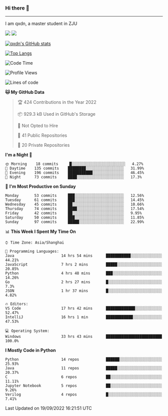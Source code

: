 ### Hi there 👋
---

I am qxdn, a master student in ZJU

[![](https://img.shields.io/badge/blog-qxdn-brightgreen?style=for-the-badge&logo=hexo)](https://qianxu.run) [![](https://img.shields.io/badge/bilibili-qxdn-ff69b4?style=for-the-badge&logo=Bilibili)](https://space.bilibili.com/11674667)


[![qxdn's GitHub stats](https://github-readme-stats.vercel.app/api?username=qxdn&count_private=true&show_icons=true)](https://github.com/qxdn)

[![Top Langs](https://github-readme-stats.vercel.app/api/top-langs/?username=qxdn&layout=compact)](https://github.com/qxdn)

<!--START_SECTION:waka-->
![Code Time](http://img.shields.io/badge/Code%20Time-459%20hrs%202%20mins-blue)

![Profile Views](http://img.shields.io/badge/Profile%20Views-11-blue)

![Lines of code](https://img.shields.io/badge/From%20Hello%20World%20I%27ve%20Written-1%20Million%20lines%20of%20code-blue)

**🐱 My GitHub Data** 

> 🏆 424 Contributions in the Year 2022
 > 
> 📦 929.3 kB Used in GitHub's Storage 
 > 
> 🚫 Not Opted to Hire
 > 
> 📜 41 Public Repositories 
 > 
> 🔑 20 Private Repositories  
 > 
**I'm a Night 🦉** 

```text
🌞 Morning    18 commits     █░░░░░░░░░░░░░░░░░░░░░░░░   4.27% 
🌆 Daytime    135 commits    ████████░░░░░░░░░░░░░░░░░   31.99% 
🌃 Evening    196 commits    ███████████░░░░░░░░░░░░░░   46.45% 
🌙 Night      73 commits     ████░░░░░░░░░░░░░░░░░░░░░   17.3%

```
📅 **I'm Most Productive on Sunday** 

```text
Monday       53 commits     ███░░░░░░░░░░░░░░░░░░░░░░   12.56% 
Tuesday      61 commits     ███░░░░░░░░░░░░░░░░░░░░░░   14.45% 
Wednesday    45 commits     ██░░░░░░░░░░░░░░░░░░░░░░░   10.66% 
Thursday     74 commits     ████░░░░░░░░░░░░░░░░░░░░░   17.54% 
Friday       42 commits     ██░░░░░░░░░░░░░░░░░░░░░░░   9.95% 
Saturday     50 commits     ███░░░░░░░░░░░░░░░░░░░░░░   11.85% 
Sunday       97 commits     █████░░░░░░░░░░░░░░░░░░░░   22.99%

```


📊 **This Week I Spent My Time On** 

```text
⌚︎ Time Zone: Asia/Shanghai

💬 Programming Languages: 
Java                     14 hrs 54 mins      ███████████░░░░░░░░░░░░░░   44.21% 
JavaScript               7 hrs 2 mins        █████░░░░░░░░░░░░░░░░░░░░   20.85% 
Python                   4 hrs 48 mins       ███░░░░░░░░░░░░░░░░░░░░░░   14.26% 
Go                       2 hrs 27 mins       █░░░░░░░░░░░░░░░░░░░░░░░░   7.3% 
JSON                     1 hr 37 mins        █░░░░░░░░░░░░░░░░░░░░░░░░   4.82%

🔥 Editors: 
VS Code                  17 hrs 42 mins      █████████████░░░░░░░░░░░░   52.47% 
IntelliJ                 16 hrs 1 min        ████████████░░░░░░░░░░░░░   47.53%

💻 Operating System: 
Windows                  33 hrs 43 mins      █████████████████████████   100.0%

```

**I Mostly Code in Python** 

```text
Python                   14 repos            ██████░░░░░░░░░░░░░░░░░░░   25.93% 
Java                     11 repos            █████░░░░░░░░░░░░░░░░░░░░   20.37% 
C                        6 repos             ██░░░░░░░░░░░░░░░░░░░░░░░   11.11% 
Jupyter Notebook         5 repos             ██░░░░░░░░░░░░░░░░░░░░░░░   9.26% 
Verilog                  4 repos             █░░░░░░░░░░░░░░░░░░░░░░░░   7.41%

```



 Last Updated on 19/09/2022 16:21:51 UTC
<!--END_SECTION:waka-->

<!--
**qxdn/qxdn** is a ✨ _special_ ✨ repository because its `README.md` (this file) appears on your GitHub profile.

Here are some ideas to get you started:

- 🔭 I’m currently working on ...
- 🌱 I’m currently learning ...
- 👯 I’m looking to collaborate on ...
- 🤔 I’m looking for help with ...
- 💬 Ask me about ...
- 📫 How to reach me: ...
- 😄 Pronouns: ...
- ⚡ Fun fact: ...
-->
